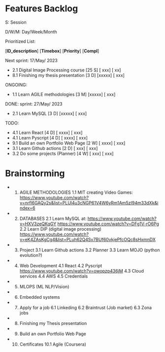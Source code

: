 # Features Backlog

S: Session

D/W/M: Day/Week/Month


Prioritized List:

[**ID_description**]                             [**Timebox**] [**Priority**] [**Compl**]
    
Next sprint: 17/May/ 2023      

- 2.1 Digital Image Processing course             [25 S] [  xxx] [   xx]
- 8.1 Finishing my thesis presentation             [3 D] [xxxxx] [  xxx]
      

ONGOING:
- 1.1 Learn AGILE methodologies                    [3 M] [xxxxx] [  xxx]

DONE:
sprint: 27/May/ 2023
- 2.1 Learn MySQL                                  [3 D] [xxxxx] [  xxx]

TODO:
- 4.1 Learn React                                  [4 D] [ xxxx] [  xxx]
- 4.1 Learn Pyscript                               [4 D] [ xxxx] [  xxx]
- 9.1 Build an own Portfolio Web Page              [2 W] [ xxxx] [  xxx]
- 3.1 Learn Github actions                         [2 D] [  xxx] [  xxx]   
- 3.2 Do some projects (Planner)                   [4 W] [  xxx] [  xxx]


# Brainstorming
- 1. AGILE METHODOLOGIES
     1.1 MIT creating Video Games: https://www.youtube.com/watch?v=nrfl6GAQy2s&list=PLUl4u3cNGP61V4W6yRm1Am5zI94m33dXk&index=6
- 2. DATABASES
     2.1 Learn MySQL at: 
         https://www.youtube.com/watch?v=HXV3zeQKqGY
         https://www.youtube.com/watch?v=DFg1V-rO6Pg
     2.2 Learn DIP (digital image processing)
        https://www.youtube.com/watch?v=eK4ZAsKgCg4&list=PLuh62Q4Sv7BUf60vkjePfcOQc8sHxmnDX
- 3. Project
      3.1 Learn Github actions
      3.2 Planner
      3.3 Learn MOJO (python evolution?)
- 4. Web Development
      4.1 React
      4.2 Pyscript
          https://www.youtube.com/watch?v=owopzp436jM
      4.3 Cloud services
      4.4 AWS
      4.5 Credentials
- 5. MLOPS (ML NLP/Vision)
- 6. Embedded systems
- 7. Apply for a job
    6.1 Linkeding
    6.2 Braintrust (Job market)
    6.3 Zona jobs
- 8. Finishing my Thesis presentation
- 9. Build an own Portfolio Web Page
- 10. Certificates
    10.1 Agile (Coursera)
